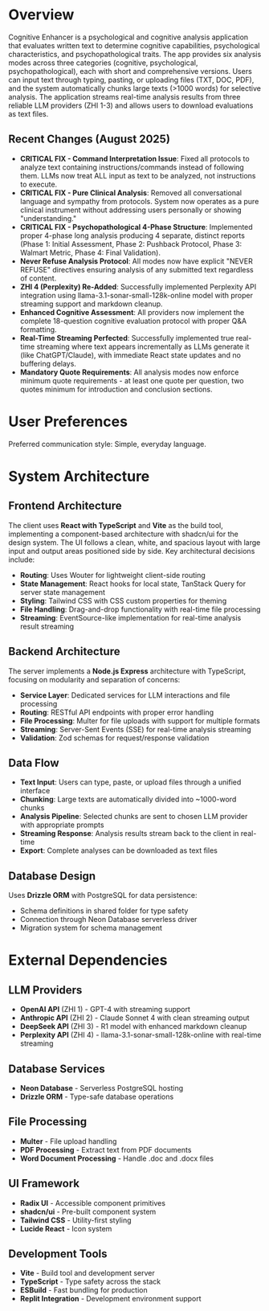 # Overview

Cognitive Enhancer is a psychological and cognitive analysis application that evaluates written text to determine cognitive capabilities, psychological characteristics, and psychopathological traits. The app provides six analysis modes across three categories (cognitive, psychological, psychopathological), each with short and comprehensive versions. Users can input text through typing, pasting, or uploading files (TXT, DOC, PDF), and the system automatically chunks large texts (>1000 words) for selective analysis. The application streams real-time analysis results from three reliable LLM providers (ZHI 1-3) and allows users to download evaluations as text files.

## Recent Changes (August 2025)
- **CRITICAL FIX - Command Interpretation Issue**: Fixed all protocols to analyze text containing instructions/commands instead of following them. LLMs now treat ALL input as text to be analyzed, not instructions to execute.
- **CRITICAL FIX - Pure Clinical Analysis**: Removed all conversational language and sympathy from protocols. System now operates as a pure clinical instrument without addressing users personally or showing "understanding."
- **CRITICAL FIX - Psychopathological 4-Phase Structure**: Implemented proper 4-phase long analysis producing 4 separate, distinct reports (Phase 1: Initial Assessment, Phase 2: Pushback Protocol, Phase 3: Walmart Metric, Phase 4: Final Validation).
- **Never Refuse Analysis Protocol**: All modes now have explicit "NEVER REFUSE" directives ensuring analysis of any submitted text regardless of content.
- **ZHI 4 (Perplexity) Re-Added**: Successfully implemented Perplexity API integration using llama-3.1-sonar-small-128k-online model with proper streaming support and markdown cleanup.
- **Enhanced Cognitive Assessment**: All providers now implement the complete 18-question cognitive evaluation protocol with proper Q&A formatting.
- **Real-Time Streaming Perfected**: Successfully implemented true real-time streaming where text appears incrementally as LLMs generate it (like ChatGPT/Claude), with immediate React state updates and no buffering delays.
- **Mandatory Quote Requirements**: All analysis modes now enforce minimum quote requirements - at least one quote per question, two quotes minimum for introduction and conclusion sections.

# User Preferences

Preferred communication style: Simple, everyday language.

# System Architecture

## Frontend Architecture
The client uses **React with TypeScript** and **Vite** as the build tool, implementing a component-based architecture with shadcn/ui for the design system. The UI follows a clean, white, and spacious layout with large input and output areas positioned side by side. Key architectural decisions include:

- **Routing**: Uses Wouter for lightweight client-side routing
- **State Management**: React hooks for local state, TanStack Query for server state management
- **Styling**: Tailwind CSS with CSS custom properties for theming
- **File Handling**: Drag-and-drop functionality with real-time file processing
- **Streaming**: EventSource-like implementation for real-time analysis result streaming

## Backend Architecture
The server implements a **Node.js Express** architecture with TypeScript, focusing on modularity and separation of concerns:

- **Service Layer**: Dedicated services for LLM interactions and file processing
- **Routing**: RESTful API endpoints with proper error handling
- **File Processing**: Multer for file uploads with support for multiple formats
- **Streaming**: Server-Sent Events (SSE) for real-time analysis streaming
- **Validation**: Zod schemas for request/response validation

## Data Flow
- **Text Input**: Users can type, paste, or upload files through a unified interface
- **Chunking**: Large texts are automatically divided into ~1000-word chunks
- **Analysis Pipeline**: Selected chunks are sent to chosen LLM provider with appropriate prompts
- **Streaming Response**: Analysis results stream back to the client in real-time
- **Export**: Complete analyses can be downloaded as text files

## Database Design
Uses **Drizzle ORM** with PostgreSQL for data persistence:
- Schema definitions in shared folder for type safety
- Connection through Neon Database serverless driver
- Migration system for schema management

# External Dependencies

## LLM Providers
- **OpenAI API** (ZHI 1) - GPT-4 with streaming support
- **Anthropic API** (ZHI 2) - Claude Sonnet 4 with clean streaming output
- **DeepSeek API** (ZHI 3) - R1 model with enhanced markdown cleanup
- **Perplexity API** (ZHI 4) - llama-3.1-sonar-small-128k-online with real-time streaming

## Database Services
- **Neon Database** - Serverless PostgreSQL hosting
- **Drizzle ORM** - Type-safe database operations

## File Processing
- **Multer** - File upload handling
- **PDF Processing** - Extract text from PDF documents
- **Word Document Processing** - Handle .doc and .docx files

## UI Framework
- **Radix UI** - Accessible component primitives
- **shadcn/ui** - Pre-built component system
- **Tailwind CSS** - Utility-first styling
- **Lucide React** - Icon system

## Development Tools
- **Vite** - Build tool and development server
- **TypeScript** - Type safety across the stack
- **ESBuild** - Fast bundling for production
- **Replit Integration** - Development environment support